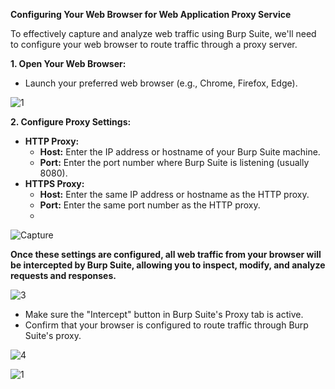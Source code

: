 
**Configuring Your Web Browser for Web Application Proxy Service**

To effectively capture and analyze web traffic using Burp Suite, we'll need to configure your web browser to route traffic through a proxy server. 

**1. Open Your Web Browser:**
   - Launch your preferred web browser (e.g., Chrome, Firefox, Edge).

![1](https://github.com/user-attachments/assets/91a0f917-912b-438d-85f8-a2349cc1ce6b)


**2. Configure Proxy Settings:**
   - **HTTP Proxy:**
     - **Host:** Enter the IP address or hostname of your Burp Suite machine.
     - **Port:** Enter the port number where Burp Suite is listening (usually 8080).
   - **HTTPS Proxy:**
     - **Host:** Enter the same IP address or hostname as the HTTP proxy.
     - **Port:** Enter the same port number as the HTTP proxy.
     - 
  ![Capture](https://github.com/user-attachments/assets/8a63378b-c45d-41ee-a28f-39560e65eca5)

**Once these settings are configured, all web traffic from your browser will be intercepted by Burp Suite, allowing you to inspect, modify, and analyze requests and responses.**

![3](https://github.com/user-attachments/assets/1833c886-ea62-4578-b1c6-0fba9bd393ce)

 - Make sure the "Intercept" button in Burp Suite's Proxy tab is active.
 - Confirm that your browser is configured to route traffic through Burp Suite's proxy.

![4](https://github.com/user-attachments/assets/87660af9-55e7-4a97-b962-04065b5c339e)

![1](https://github.com/user-attachments/assets/58a072d5-d8d1-47c9-989d-187d63e26ed9)
